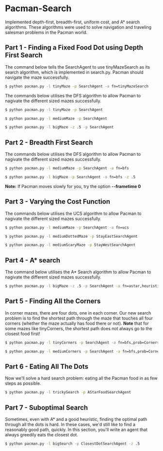 # Pacman-Search

Implemented depth-first, breadth-first, uniform cost, and A* search algorithms. These algorithms were used to solve navigation and traveling salesman problems in the Pacman world.


## Part 1 - Finding a Fixed Food Dot using Depth First Search

The command below tells the SearchAgent to use tinyMazeSearch as its search algorithm, which is implemented in search.py. Pacman should navigate the maze successfully.

```bash
$ python pacman.py -l tinyMaze -p SearchAgent -a fn=tinyMazeSearch
```

The commands below utilises the DFS algorithm to allow Pacman to nagivate the different sized mazes successfully.

```bash
$ python pacman.py -l tinyMaze -p SearchAgent
```

```bash
$ python pacman.py -l mediumMaze -p SearchAgent
```

```bash
$ python pacman.py -l bigMaze -z .5 -p SearchAgent
```

## Part 2 - Breadth First Search

The commands below utilises the DFS algorithm to allow Pacman to nagivate the different sized mazes successfully.

```bash
$ python pacman.py -l mediumMaze -p SearchAgent -a fn=bfs
```

```bash
$ python pacman.py -l bigMaze -p SearchAgent -a fn=bfs -z .5
```

**Note:** If Pacman moves slowly for you, try the option **--frametime 0**

## Part 3 - Varying the Cost Function

The commands below utilises the UCS algorithm to allow Pacman to nagivate the different sized mazes successfully.

```bash
$ python pacman.py -l mediumMaze -p SearchAgent -a fn=ucs
```

```bash
$ python pacman.py -l mediumDottedMaze -p StayEastSearchAgent
```

```bash
$ python pacman.py -l mediumScaryMaze -p StayWestSearchAgent
```

## Part 4 - A* search

The command below utilises the A* Search algorithm to allow Pacman to nagivate the different sized mazes successfully.

```bash
$ python pacman.py -l bigMaze -z .5 -p SearchAgent -a fn=astar,heuristic=manhattanHeuristic
```

## Part 5 - Finding All the Corners

In corner mazes, there are four dots, one in each corner. Our new search problem is to find the shortest path through the maze that touches all four corners (whether the maze actually has food there or not). **Note** that for some mazes like tinyCorners, the shortest path does not always go to the closest food first! 

```bash
$ python pacman.py -l tinyCorners -p SearchAgent -a fn=bfs,prob=CornersProblem
```

```bash
$ python pacman.py -l mediumCorners -p SearchAgent -a fn=bfs,prob=CornersProblem
```


## Part 6 - Eating All The Dots

Now we'll solve a hard search problem: eating all the Pacman food in as few steps as possible. 

```bash
$ python pacman.py -l trickySearch -p AStarFoodSearchAgent
```

## Part 7 - Suboptimal Search

Sometimes, even with A* and a good heuristic, finding the optimal path through all the dots is hard. In these cases, we'd still like to find a reasonably good path, quickly. In this section, you'll write an agent that always greedily eats the closest dot. 

```bash
$ python pacman.py -l bigSearch -p ClosestDotSearchAgent -z .5 
```




